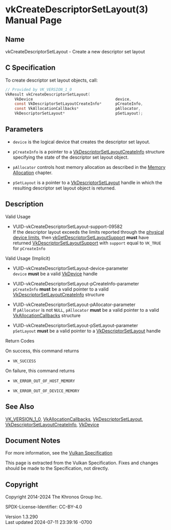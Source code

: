 # vkCreateDescriptorSetLayout(3) Manual Page

## Name

vkCreateDescriptorSetLayout - Create a new descriptor set layout



## <a href="#_c_specification" class="anchor"></a>C Specification

To create descriptor set layout objects, call:

``` c
// Provided by VK_VERSION_1_0
VkResult vkCreateDescriptorSetLayout(
    VkDevice                                    device,
    const VkDescriptorSetLayoutCreateInfo*      pCreateInfo,
    const VkAllocationCallbacks*                pAllocator,
    VkDescriptorSetLayout*                      pSetLayout);
```

## <a href="#_parameters" class="anchor"></a>Parameters

- `device` is the logical device that creates the descriptor set layout.

- `pCreateInfo` is a pointer to a
  [VkDescriptorSetLayoutCreateInfo](https://registry.khronos.org/vulkan/specs/1.3-extensions/man/html/VkDescriptorSetLayoutCreateInfo.html)
  structure specifying the state of the descriptor set layout object.

- `pAllocator` controls host memory allocation as described in the <a
  href="https://registry.khronos.org/vulkan/specs/1.3-extensions/html/vkspec.html#memory-allocation"
  target="_blank" rel="noopener">Memory Allocation</a> chapter.

- `pSetLayout` is a pointer to a
  [VkDescriptorSetLayout](https://registry.khronos.org/vulkan/specs/1.3-extensions/man/html/VkDescriptorSetLayout.html) handle in which
  the resulting descriptor set layout object is returned.

## <a href="#_description" class="anchor"></a>Description

Valid Usage

- <a href="#VUID-vkCreateDescriptorSetLayout-support-09582"
  id="VUID-vkCreateDescriptorSetLayout-support-09582"></a>
  VUID-vkCreateDescriptorSetLayout-support-09582  
  If the descriptor layout exceeds the limits reported through the <a
  href="https://registry.khronos.org/vulkan/specs/1.3-extensions/html/vkspec.html#limits"
  target="_blank" rel="noopener">physical device limits</a>, then
  [vkGetDescriptorSetLayoutSupport](https://registry.khronos.org/vulkan/specs/1.3-extensions/man/html/vkGetDescriptorSetLayoutSupport.html)
  **must** have returned
  [VkDescriptorSetLayoutSupport](https://registry.khronos.org/vulkan/specs/1.3-extensions/man/html/VkDescriptorSetLayoutSupport.html) with
  `support` equal to `VK_TRUE` for `pCreateInfo`

Valid Usage (Implicit)

- <a href="#VUID-vkCreateDescriptorSetLayout-device-parameter"
  id="VUID-vkCreateDescriptorSetLayout-device-parameter"></a>
  VUID-vkCreateDescriptorSetLayout-device-parameter  
  `device` **must** be a valid [VkDevice](https://registry.khronos.org/vulkan/specs/1.3-extensions/man/html/VkDevice.html) handle

- <a href="#VUID-vkCreateDescriptorSetLayout-pCreateInfo-parameter"
  id="VUID-vkCreateDescriptorSetLayout-pCreateInfo-parameter"></a>
  VUID-vkCreateDescriptorSetLayout-pCreateInfo-parameter  
  `pCreateInfo` **must** be a valid pointer to a valid
  [VkDescriptorSetLayoutCreateInfo](https://registry.khronos.org/vulkan/specs/1.3-extensions/man/html/VkDescriptorSetLayoutCreateInfo.html)
  structure

- <a href="#VUID-vkCreateDescriptorSetLayout-pAllocator-parameter"
  id="VUID-vkCreateDescriptorSetLayout-pAllocator-parameter"></a>
  VUID-vkCreateDescriptorSetLayout-pAllocator-parameter  
  If `pAllocator` is not `NULL`, `pAllocator` **must** be a valid
  pointer to a valid [VkAllocationCallbacks](https://registry.khronos.org/vulkan/specs/1.3-extensions/man/html/VkAllocationCallbacks.html)
  structure

- <a href="#VUID-vkCreateDescriptorSetLayout-pSetLayout-parameter"
  id="VUID-vkCreateDescriptorSetLayout-pSetLayout-parameter"></a>
  VUID-vkCreateDescriptorSetLayout-pSetLayout-parameter  
  `pSetLayout` **must** be a valid pointer to a
  [VkDescriptorSetLayout](https://registry.khronos.org/vulkan/specs/1.3-extensions/man/html/VkDescriptorSetLayout.html) handle

Return Codes

On success, this command returns  
- `VK_SUCCESS`

On failure, this command returns  
- `VK_ERROR_OUT_OF_HOST_MEMORY`

- `VK_ERROR_OUT_OF_DEVICE_MEMORY`

## <a href="#_see_also" class="anchor"></a>See Also

[VK_VERSION_1_0](https://registry.khronos.org/vulkan/specs/1.3-extensions/man/html/VK_VERSION_1_0.html),
[VkAllocationCallbacks](https://registry.khronos.org/vulkan/specs/1.3-extensions/man/html/VkAllocationCallbacks.html),
[VkDescriptorSetLayout](https://registry.khronos.org/vulkan/specs/1.3-extensions/man/html/VkDescriptorSetLayout.html),
[VkDescriptorSetLayoutCreateInfo](https://registry.khronos.org/vulkan/specs/1.3-extensions/man/html/VkDescriptorSetLayoutCreateInfo.html),
[VkDevice](https://registry.khronos.org/vulkan/specs/1.3-extensions/man/html/VkDevice.html)

## <a href="#_document_notes" class="anchor"></a>Document Notes

For more information, see the <a
href="https://registry.khronos.org/vulkan/specs/1.3-extensions/html/vkspec.html#vkCreateDescriptorSetLayout"
target="_blank" rel="noopener">Vulkan Specification</a>

This page is extracted from the Vulkan Specification. Fixes and changes
should be made to the Specification, not directly.

## <a href="#_copyright" class="anchor"></a>Copyright

Copyright 2014-2024 The Khronos Group Inc.

SPDX-License-Identifier: CC-BY-4.0

Version 1.3.290  
Last updated 2024-07-11 23:39:16 -0700
